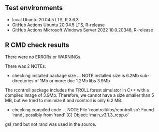 ## Test environments 

* local Ubuntu 20.04.5 LTS, R 3.6.3
* GitHub Actions Ubuntu 20.04.5 LTS, R-release
* GitHub Actions Microsoft Windows Server 2022 10.0.20348, R-release

## R CMD check results

There were no ERRORs or WARNINGs. 

There was 2 NOTEs:

* checking installed package size ... NOTE
    installed size is  6.2Mb
    sub-directories of 1Mb or more:
      doc    1.2Mb
      libs   3.9Mb

The rcontroll package includes the TROLL forest simulator in C++ with a compiled image of 3.9Mb. 
Therefore, we cannot have a size smaller than 5 MB, but we tried to minimize it and rcontroll is only 6.2 MB.

* checking compiled code ... NOTE
  File ‘rcontroll/libs/rcontroll.so’:
    Found ‘rand’, possibly from ‘rand’ (C)
      Object: ‘main_v3.1.3_rcpp.o’
      
gsl_rand but not rand was used in the source.

